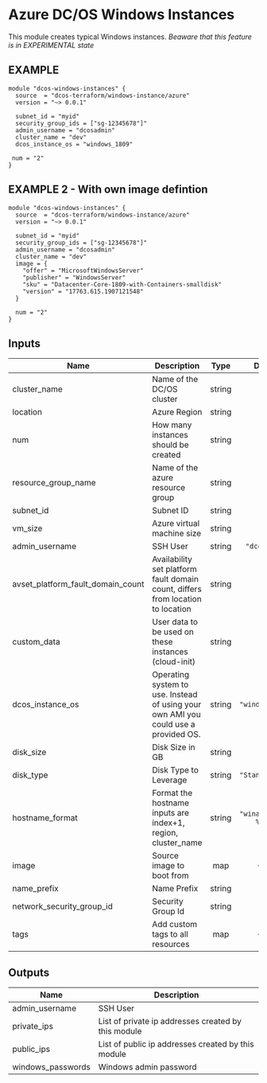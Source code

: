 Azure DC/OS Windows Instances
===================================
This module creates typical Windows instances.
_Beaware that this feature is in EXPERIMENTAL state_

EXAMPLE
-------

```hcl
module "dcos-windows-instances" {
  source  = "dcos-terraform/windows-instance/azure"
  version = "~> 0.0.1"

  subnet_id = "myid"
  security_group_ids = ["sg-12345678"]"
  admin_username = "dcosadmin"
  cluster_name = "dev"
  dcos_instance_os = "windows_1809"

 num = "2"
}
```

EXAMPLE 2 - With own image defintion
-------

```hcl
module "dcos-windows-instances" {
  source  = "dcos-terraform/windows-instance/azure"
  version = "~> 0.0.1"

  subnet_id = "myid"
  security_group_ids = ["sg-12345678"]"
  admin_username = "dcosadmin"
  cluster_name = "dev"
  image = {
    "offer" = "MicrosoftWindowsServer"
    "publisher" = "WindowsServer"
    "sku" = "Datacenter-Core-1809-with-Containers-smalldisk"
    "version" = "17763.615.1907121548"
  }

  num = "2"
}
```

## Inputs

| Name | Description | Type | Default | Required |
|------|-------------|:----:|:-----:|:-----:|
| cluster\_name | Name of the DC/OS cluster | string | n/a | yes |
| location | Azure Region | string | n/a | yes |
| num | How many instances should be created | string | n/a | yes |
| resource\_group\_name | Name of the azure resource group | string | n/a | yes |
| subnet\_id | Subnet ID | string | n/a | yes |
| vm\_size | Azure virtual machine size | string | n/a | yes |
| admin\_username | SSH User | string | `"dcosadmin"` | no |
| avset\_platform\_fault\_domain\_count | Availability set platform fault domain count, differs from location to location | string | `"3"` | no |
| custom\_data | User data to be used on these instances (cloud-init) | string | `""` | no |
| dcos\_instance\_os | Operating system to use. Instead of using your own AMI you could use a provided OS. | string | `"windows_1809"` | no |
| disk\_size | Disk Size in GB | string | `"120"` | no |
| disk\_type | Disk Type to Leverage | string | `"Standard_LRS"` | no |
| hostname\_format | Format the hostname inputs are index+1, region, cluster_name | string | `"winagt-%[1]d-%[2]s"` | no |
| image | Source image to boot from | map | `<map>` | no |
| name\_prefix | Name Prefix | string | `""` | no |
| network\_security\_group\_id | Security Group Id | string | `""` | no |
| tags | Add custom tags to all resources | map | `<map>` | no |

## Outputs

| Name | Description |
|------|-------------|
| admin\_username | SSH User |
| private\_ips | List of private ip addresses created by this module |
| public\_ips | List of public ip addresses created by this module |
| windows\_passwords | Windows admin password |

